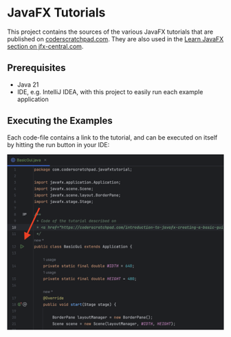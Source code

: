 # JavaFX Tutorials

This project contains the sources of the various JavaFX tutorials that are published
on [coderscratchpad.com](https://coderscratchpad.com). They are also used in the [Learn JavaFX section on jfx-central.com](https://www.jfx-central.com/learn-javafx).

## Prerequisites

* Java 21
* IDE, e.g. IntelliJ IDEA, with this project to easily run each example application

## Executing the Examples

Each code-file contains a link to the tutorial, and can be executed on itself by hitting the run button in your IDE:

![](docs/run-button.png)
